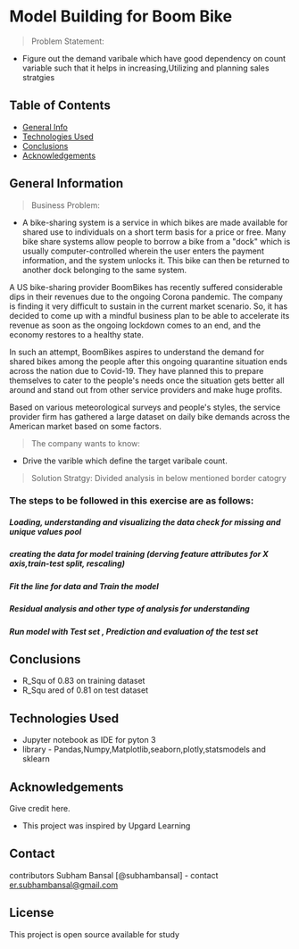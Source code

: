 # Model Building for Boom Bike
> Problem Statement:
- Figure out the demand varibale which have good dependency on count variable such that it helps in increasing,Utilizing and planning sales stratgies


## Table of Contents
* [General Info](#general-information)
* [Technologies Used](#technologies-used)
* [Conclusions](#conclusions)
* [Acknowledgements](#acknowledgements)


## General Information
> Business Problem:
- A bike-sharing system is a service in which bikes are made available for shared use to individuals on a short term basis for a price or free. Many bike share systems allow people to borrow a bike from a "dock" which is usually computer-controlled wherein the user enters the payment information, and the system unlocks it. This bike can then be returned to another dock belonging to the same system.

A US bike-sharing provider BoomBikes has recently suffered considerable dips in their revenues due to the ongoing Corona pandemic. The company is finding it very difficult to sustain in the current market scenario. So, it has decided to come up with a mindful business plan to be able to accelerate its revenue as soon as the ongoing lockdown comes to an end, and the economy restores to a healthy state.

In such an attempt, BoomBikes aspires to understand the demand for shared bikes among the people after this ongoing quarantine situation ends across the nation due to Covid-19. They have planned this to prepare themselves to cater to the people's needs once the situation gets better all around and stand out from other service providers and make huge profits.

Based on various meteorological surveys and people's styles, the service provider firm has gathered a large dataset on daily bike demands across the American market based on some factors.

> The company wants to know:

- Drive the varible which define the target varibale count.

> Solution Stratgy: 
Divided analysis in below mentioned border catogry

### The steps to be followed in this exercise are as follows:
##### Loading, understanding and visualizing the data check for missing and unique values pool
##### creating the data for model training (derving feature attributes for X axis,train-test split, rescaling)
##### Fit the line for data and Train the model
##### Residual analysis and other type of analysis for understanding
##### Run model with Test set , Prediction and evaluation of the test set


## Conclusions
- R_Squ of 0.83 on training dataset
- R_Squ ared of 0.81 on test dataset

## Technologies Used
-  Jupyter notebook as IDE for pyton 3 
-  library - Pandas,Numpy,Matplotlib,seaborn,plotly,statsmodels and sklearn

## Acknowledgements
Give credit here.
- This project was inspired by Upgard Learning

## Contact
contributors 
Subham Bansal [@subhambansal] - contact er.subhambansal@gmail.com

## License
This project is open source available for study